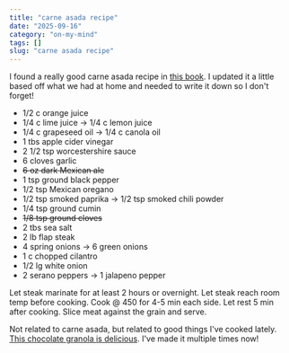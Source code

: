 ```yaml
---
title: "carne asada recipe"
date: "2025-09-16"
category: "on-my-mind"
tags: []
slug: "carne asada recipe"
---
```


I found a really good carne asada recipe in [this book](https://www.barnesandnoble.com/w/asada-bricia-lopez/1141910928?ean=9781419762888). I updated it a little based off what we had at home and needed to write it down so I don't forget!

- 1/2 c orange juice
- 1/4 c lime juice → 1/4 c lemon juice
- 1/4 c grapeseed oil → 1/4 c canola oil
- 1 tbs apple cider vinegar
- 2 1/2 tsp worcestershire sauce
- 6 cloves garlic
- <s>6 oz dark Mexican ale</s>
- 1 tsp ground black pepper
- 1/2 tsp Mexican oregano
- 1/2 tsp smoked paprika → 1/2 tsp smoked chili powder
- 1/4 tsp ground cumin
- <s>1/8 tsp ground cloves</s>
- 2 tbs sea salt
- 2 lb flap steak
- 4 spring onions → 6 green onions
- 1 c chopped cilantro
- 1/2 lg white onion
- 2 serano peppers → 1 jalapeno pepper

Let steak marinate for at least 2 hours or overnight. Let steak reach room temp before cooking. Cook @ 450 for 4-5 min each side. Let rest 5 min after cooking. Slice meat against the grain and serve.

Not related to carne asada, but related to good things I've cooked lately. [This chocolate granola is delicious](https://beginwithbalance.com/homemade-chocolate-granola/). I've made it multiple times now!
